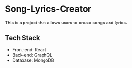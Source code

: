 # Song-Lyrics-Creator
This is a project that allows users to create songs and lyrics.

## Tech Stack
* Front-end: React
* Back-end: GraphQL
* Database: MongoDB
